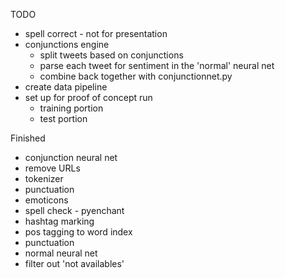 TODO

- spell correct - not for presentation
- conjunctions engine
  - split tweets based on conjunctions
  - parse each tweet for sentiment in the 'normal' neural net
  - combine back together with conjunctionnet.py
- create data pipeline
- set up for proof of concept run
  - training portion
  - test portion


Finished

- conjunction neural net
- remove URLs
- tokenizer
- punctuation
- emoticons
- spell check - pyenchant
- hashtag marking
- pos tagging to word index
- punctuation
- normal neural net
- filter out 'not availables'
